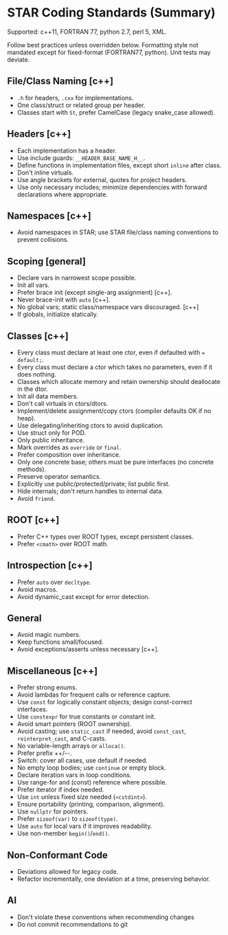 # STAR Coding Standards (Summary)

Supported: c++11, FORTRAN 77, python 2.7, perl 5, XML.

Follow best practices unless overridden below. Formatting style not mandated except for fixed-format (FORTRAN77, python). Unit tests may deviate.

## File/Class Naming [c++]
* `.h` for headers, `.cxx` for implementations.
* One class/struct or related group per header.
* Classes start with `St`, prefer CamelCase (legacy snake_case allowed).

## Headers [c++]
* Each implementation has a header.
* Use include guards: `__HEADER_BASE_NAME_H__`.
* Define functions in implementation files, except short `inline` after class.
* Don't inline virtuals.
* Use angle brackets for external, quotes for project headers.
* Use only necessary includes; minimize dependencies with forward declarations where appropriate.

## Namespaces [c++]
* Avoid namespaces in STAR; use STAR file/class naming conventions to prevent collisions.

## Scoping [general]
* Declare vars in narrowest scope possible.
* Init all vars.
* Prefer brace init (except single-arg assignment) [c++].
* Never brace-init with `auto` [c++].
* No global vars; static class/namespace vars discouraged. [c++]
* If globals, initialize statically.

## Classes [c++]
* Every class must declare at least one ctor, even if defaulted with `= default;`.
* Every class must declare a ctor which takes no parameters, even if it does nothing.
* Classes which allocate memory and retain ownership should deallocate in the dtor.
* Init all data members.
* Don't call virtuals in ctors/dtors.
* Implement/delete assignment/copy ctors (compiler defaults OK if no heap).
* Use delegating/inheriting ctors to avoid duplication.
* Use struct only for POD.
* Only public inheritance.
* Mark overrides as `override` or `final`.
* Prefer composition over inheritance.
* Only one concrete base; others must be pure interfaces (no concrete methods).
* Preserve operator semantics.
* Explicitly use public/protected/private; list public first.
* Hide internals; don't return handles to internal data.
* Avoid `friend`.

## ROOT [c++]
* Prefer C++ types over ROOT types, except persistent classes.
* Prefer `<cmath>` over ROOT math.

## Introspection [c++]
* Prefer `auto` over `decltype`.
* Avoid macros.
* Avoid dynamic_cast except for error detection.

## General
* Avoid magic numbers.
* Keep functions small/focused.
* Avoid exceptions/asserts unless necessary [c++].

## Miscellaneous [c++]
* Prefer strong enums.
* Avoid lambdas for frequent calls or reference capture.
* Use `const` for logically constant objects; design const-correct interfaces.
* Use `constexpr` for true constants or constant init.
* Avoid smart pointers (ROOT ownership).
* Avoid casting; use `static_cast` if needed, avoid `const_cast`, `reinterpret_cast`, and C-casts.
* No variable-length arrays or `alloca()`.
* Prefer prefix ++/--.
* Switch: cover all cases, use default if needed.
* No empty loop bodies; use `continue` or empty block.
* Declare iteration vars in loop conditions.
* Use range-for and (const) reference where possible.
* Prefer iterator if index needed.
* Use `int` unless fixed size needed (`<cstdint>`).
* Ensure portability (printing, comparison, alignment).
* Use `nullptr` for pointers.
* Prefer `sizeof(var)` to `sizeof(type)`.
* Use `auto` for local vars if it improves readability.
* Use non-member `begin()`/`end()`.

## Non-Conformant Code
* Deviations allowed for legacy code.
* Refactor incrementally, one deviation at a time, preserving behavior.

## AI 
* Don't violate these conventions when recommending changes
* Do not commit recommendations to git


